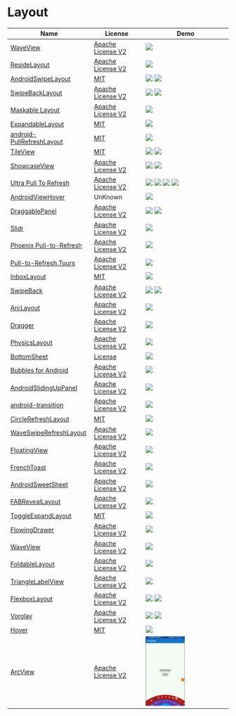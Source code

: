 # Layout

| Name                                                                                   | License                                                                 | Demo                                                                                                                                                                                                                                                           |
| -------------------------------------------------------------------------------------- | ----------------------------------------------------------------------- | -------------------------------------------------------------------------------------------------------------------------------------------------------------------------------------------------------------------------------------------------------------- |
| [WaveView](https://github.com/john990/WaveView)                                        | [Apache License V2](https://www.apache.org/licenses/LICENSE-2.0)        | <img src="/art/waveview.gif" width="49%">                                                                                                                                                                                                                      |
| [ResideLayout](https://github.com/kyze8439690/ResideLayout)                            | [Apache License V2](https://www.apache.org/licenses/LICENSE-2.0)        | <img src="/art/ResideLayout.gif" width="49%">                                                                                                                                                                                                                  |
| [AndroidSwipeLayout](https://github.com/daimajia/AndroidSwipeLayout)                   | [MIT](https://opensource.org/licenses/MIT)                              | <img src="/art/AndroidSwipeLayout.gif" width="49%"> <img src="/art/AndroidSwipeLayout2.gif" width="49%">                                                                                                                                                       |
| [SwipeBackLayout](https://github.com/Issacw0ng/SwipeBackLayout)                        | [Apache License V2](https://www.apache.org/licenses/LICENSE-2.0)        | <img src="/art/SwipeBackLayout.webp" width="49%"> <img src="/art/SwipeBackLayout2.webp" width="49%">                                                                                                                                                           |
| [Maskable Layout](https://github.com/christophesmet/android_maskable_layout)           | [Apache License V2](https://www.apache.org/licenses/LICENSE-2.0)        | <img src="/art/android_maskable_layout.gif" width="49%">                                                                                                                                                                                                       |
| [ExpandableLayout](https://github.com/traex/ExpandableLayout)                          | [MIT](https://opensource.org/licenses/MIT)                              | <img src="/art/ExpandableLayout.gif" width="49%">                                                                                                                                                                                                              |
| [android-PullRefreshLayout](https://github.com/baoyongzhang/android-PullRefreshLayout) | [MIT](https://opensource.org/licenses/MIT)                              | <img src="/art/android-PullRefreshLayout.gif" width="49%">                                                                                                                                                                                                     |
| [TileView](https://github.com/moagrius/TileView)                                       | [MIT](https://opensource.org/licenses/MIT)                              | <img src="/art/TileView.jpeg" width="49%"> <img src="/art/TileView2.jpeg" width="49%">                                                                                                                                                                         |
| [ShowcaseView](https://github.com/amlcurran/ShowcaseView)                              | [Apache License V2](https://www.apache.org/licenses/LICENSE-2.0)        | <img src="/art/ShowcaseView.png" width="49%"> <img src="/art/ShowcaseView2.png" width="49%">                                                                                                                                                                   |
| [Ultra Pull To Refresh](https://github.com/liaohuqiu/android-Ultra-Pull-To-Refresh)    | [Apache License V2](https://www.apache.org/licenses/LICENSE-2.0)        | <img src="/art/android-Ultra-Pull-To-Refresh.gif" width="49%"> <img src="/art/android-Ultra-Pull-To-Refresh2.gif" width="49%"> <img src="/art/android-Ultra-Pull-To-Refresh3.gif" width="49%"> <img src="/art/android-Ultra-Pull-To-Refresh4.gif" width="49%"> |
| [AndroidViewHover](https://github.com/daimajia/AndroidViewHover)                       | UnKnown                                                                 | <img src="/art/AndroidViewHover.gif" width="49%">                                                                                                                                                                                                              |
| [DraggablePanel](https://github.com/pedrovgs/DraggablePanel)                           | [Apache License V2](https://www.apache.org/licenses/LICENSE-2.0)        | <img src="/art/DraggablePanel.gif" width="49%"> <img src="/art/DraggablePanel2.gif" width="49%">                                                                                                                                                               |
| [Slidr](https://github.com/r0adkll/Slidr)                                              | [Apache License V2](https://www.apache.org/licenses/LICENSE-2.0)        | <img src="/art/Slidr.gif" width="49%">                                                                                                                                                                                                                         |
| [Phoenix Pull-to-Refresh](https://github.com/Yalantis/Phoenix)                         | [Apache License V2](https://www.apache.org/licenses/LICENSE-2.0)        | <img src="/art/Phoenix.gif" width="65%">                                                                                                                                                                                                                       |
| [Pull-to-Refresh.Tours](https://github.com/Yalantis/Taurus)                            | [Apache License V2](https://www.apache.org/licenses/LICENSE-2.0)        | <img src="/art/Taurus.gif" width="65%">                                                                                                                                                                                                                        |
| [InboxLayout](https://github.com/zhaozhentao/InboxLayout)                              | [MIT](https://opensource.org/licenses/MIT)                              | <img src="/art/InboxLayout.gif" width="49%">                                                                                                                                                                                                                   |
| [SwipeBack](https://github.com/liuguangqiang/SwipeBack)                                | [Apache License V2](https://www.apache.org/licenses/LICENSE-2.0)        | <img src="/art/SwipeBack.gif" width="49%"> <img src="/art/SwipeBack2.gif" width="49%">                                                                                                                                                                         |
| [ArcLayout](https://github.com/ogaclejapan/ArcLayout)                                  | [Apache License V2](https://www.apache.org/licenses/LICENSE-2.0)        | <img src="/art/arclayout1.gif" width="49%">                                                                                                                                                                                                                    |
| [Dragger](https://github.com/ppamorim/Dragger)                                         | [Apache License V2](https://www.apache.org/licenses/LICENSE-2.0)        | <img src="/art/Dragger.gif" width="100%">                                                                                                                                                                                                                      |
| [PhysicsLayout](https://github.com/Jawnnypoo/PhysicsLayout)                            | [Apache License V2](https://www.apache.org/licenses/LICENSE-2.0)        | <img src="/art/PhysicsLayout.gif" width="49%">                                                                                                                                                                                                                 |
| [BottomSheet](https://github.com/Flipboard/bottomsheet)                                | [License](https://github.com/Flipboard/bottomsheet/blob/master/LICENSE) | <img src="/art/BottomSheet.gif" width="49%">                                                                                                                                                                                                                   |
| [Bubbles for Android](https://github.com/txusballesteros/bubbles-for-android)          | [Apache License V2](https://www.apache.org/licenses/LICENSE-2.0)        | <img src="/art/bubbles-for-android.gif" width="49%">                                                                                                                                                                                                           |
| [AndroidSlidingUpPanel](https://github.com/umano/AndroidSlidingUpPanel)                | [Apache License V2](https://www.apache.org/licenses/LICENSE-2.0)        | <img src="/art/AndroidSlidingUpPanel.jpg" width="100%">                                                                                                                                                                                                        |
| [android-transition](https://github.com/kaichunlin/android-transition)                 | [Apache License V2](https://www.apache.org/licenses/LICENSE-2.0)        | <img src="/art/android-transition.gif" width="49%">                                                                                                                                                                                                            |
| [CircleRefreshLayout](https://github.com/tuesda/CircleRefreshLayout)                   | [MIT](https://opensource.org/licenses/MIT)                              | <img src="/art/CircleRefreshLayout.gif" width="49%">                                                                                                                                                                                                           |
| [WaveSwipeRefreshLayout](https://github.com/recruit-lifestyle/WaveSwipeRefreshLayout)  | [Apache License V2](https://www.apache.org/licenses/LICENSE-2.0)        | <img src="/art/WaveSwipeRefreshLayout.gif" width="49%">                                                                                                                                                                                                        |
| [FloatingView](https://github.com/recruit-lifestyle/FloatingView)                      | [Apache License V2](https://www.apache.org/licenses/LICENSE-2.0)        | <img src="/art/FloatingView.gif" width="49%">                                                                                                                                                                                                                  |
| [FrenchToast](https://github.com/pyricau/frenchtoast)                                  | [Apache License V2](https://www.apache.org/licenses/LICENSE-2.0)        | <img src="/art/frenchtoast.gif" width="49%">                                                                                                                                                                                                                   |
| [AndroidSweetSheet](https://github.com/zzz40500/AndroidSweetSheet)                     | [Apache License V2](https://www.apache.org/licenses/LICENSE-2.0)        | <img src="/art/AndroidSweetSheet.gif" width="100%">                                                                                                                                                                                                            |
| [FABRevealLayout](https://github.com/truizlop/FABRevealLayout)                         | [Apache License V2](https://www.apache.org/licenses/LICENSE-2.0)        | <img src="/art/FABRevealLayout.gif" width="49%">                                                                                                                                                                                                               |
| [ToggleExpandLayout](https://github.com/fenjuly/ToggleExpandLayout)                    | [MIT](https://opensource.org/licenses/MIT)                              | <img src="/art/ToggleExpandLayout.gif" width="49%">                                                                                                                                                                                                            |
| [FlowingDrawer](https://github.com/mxn21/FlowingDrawer)                                | [Apache License V2](https://www.apache.org/licenses/LICENSE-2.0)        | <img src="/art/FlowingDrawer.gif" width="65%">                                                                                                                                                                                                                 |
| [WaveView](https://github.com/gelitenight/WaveView)                                    | [Apache License V2](https://www.apache.org/licenses/LICENSE-2.0)        | <img src="/art/gelitenight-WaveView.gif" width="65%">                                                                                                                                                                                                          |
| [FoldableLayout](https://github.com/worldline/FoldableLayout)                          | [Apache License V2](https://www.apache.org/licenses/LICENSE-2.0)        | <img src="/art/FoldableLayout.gif" width="49%">                                                                                                                                                                                                                |
| [TriangleLabelView](https://github.com/shts/TriangleLabelView)                         | [Apache License V2](https://www.apache.org/licenses/LICENSE-2.0)        | <img src="/art/TriangleLabelView.jpg" width="49%">                                                                                                                                                                                                             |
| [FlexboxLayout](https://github.com/google/flexbox-layout)                              | [Apache License V2](https://www.apache.org/licenses/LICENSE-2.0)        | <img src="/art/FlexboxLayout.gif" width="49%"> <img src="/art/FlexboxLayout2.gif" width="49%">                                                                                                                                                                 |
| [Vorolay](https://github.com/Quatja/Vorolay)                                           | [Apache License V2](https://www.apache.org/licenses/LICENSE-2.0)        | <img src="/art/Vorolay.png" width="49%"> <img src="/art/Vorolay2.png" width="49%">                                                                                                                                                                             |
| [Hover](https://github.com/google/hover)                                               | [MIT](https://opensource.org/licenses/MIT)                              | <img src="/art/hover.gif" width="49%">                                                                                                                                                                                                                         |
| [ArcView](https://github.com/amir5121/arcView)                                         | [Apache License V2](https://www.apache.org/licenses/LICENSE-2.0)        | <img src="/art/arcView1.gif" width="49%">                                                                                                                                                                                                                      |
